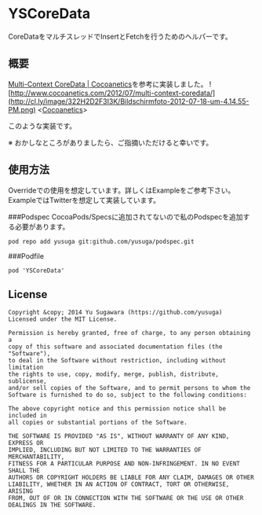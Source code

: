YSCoreData
======================
CoreDataをマルチスレッドでInsertとFetchを行うためのヘルパーです。

概要
----------

[Multi-Context CoreData | Cocoanetics](http://www.cocoanetics.com/2012/07/multi-context-coredata/)を参考に実装しました。
![http://www.cocoanetics.com/2012/07/multi-context-coredata/](http://cl.ly/image/322H2D2F3I3K/Bildschirmfoto-2012-07-18-um-4.14.55-PM.png)
<[Cocoanetics](http://www.cocoanetics.com/2012/07/multi-context-coredata/)>

このような実装です。

※ おかしなところがありましたら、ご指摘いただけると幸いです。

使用方法
----------
Overrideでの使用を想定しています。詳しくはExampleをご参考下さい。ExampleではTwitterを想定して実装しています。

###Podspec
CocoaPods/Specsに追加されてないので私のPodspecを追加する必要があります。

    pod repo add yusuga git:github.com/yusuga/podspec.git
    
###Podfile

    pod 'YSCoreData'

License
----------
    Copyright &copy; 2014 Yu Sugawara (https://github.com/yusuga)
    Licensed under the MIT License.

    Permission is hereby granted, free of charge, to any person obtaining a 
    copy of this software and associated documentation files (the "Software"),
    to deal in the Software without restriction, including without limitation
    the rights to use, copy, modify, merge, publish, distribute, sublicense,
    and/or sell copies of the Software, and to permit persons to whom the
    Software is furnished to do so, subject to the following conditions:
    
    The above copyright notice and this permission notice shall be included in
    all copies or substantial portions of the Software.

    THE SOFTWARE IS PROVIDED "AS IS", WITHOUT WARRANTY OF ANY KIND, EXPRESS OR 
    IMPLIED, INCLUDING BUT NOT LIMITED TO THE WARRANTIES OF MERCHANTABILITY,
    FITNESS FOR A PARTICULAR PURPOSE AND NON-INFRINGEMENT. IN NO EVENT SHALL THE
    AUTHORS OR COPYRIGHT HOLDERS BE LIABLE FOR ANY CLAIM, DAMAGES OR OTHER
    LIABILITY, WHETHER IN AN ACTION OF CONTRACT, TORT OR OTHERWISE, ARISING
    FROM, OUT OF OR IN CONNECTION WITH THE SOFTWARE OR THE USE OR OTHER
    DEALINGS IN THE SOFTWARE.